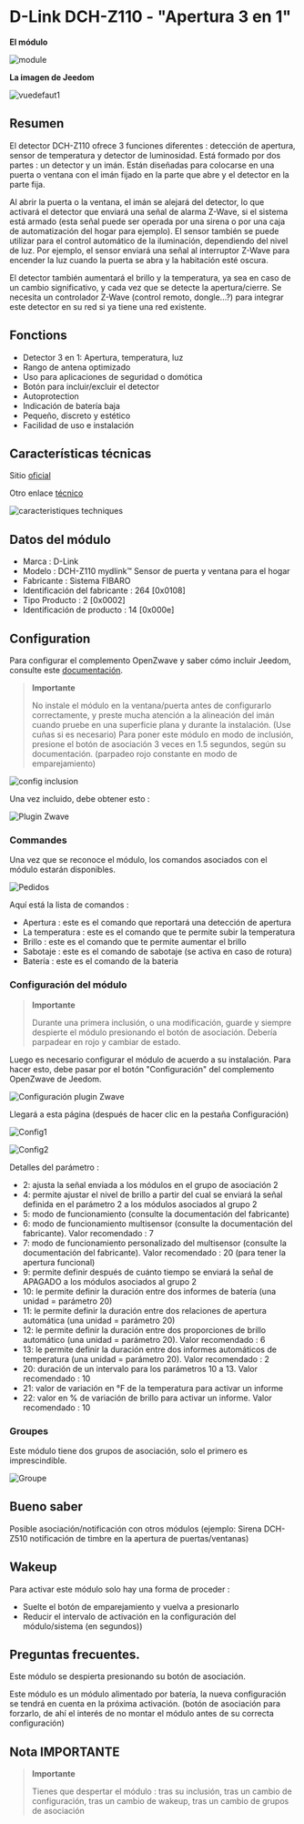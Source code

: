 # D-Link DCH-Z110 - "Apertura 3 en 1"

**El módulo**

![module](images/dlink.dchz110/module.jpg)

**La imagen de Jeedom**

![vuedefaut1](images/dlink.dchz110/vuedefaut1.jpg)

## Resumen

El detector DCH-Z110 ofrece 3 funciones diferentes : detección de apertura, sensor de temperatura y detector de luminosidad. Está formado por dos partes : un detector y un imán. Están diseñadas para colocarse en una puerta o ventana con el imán fijado en la parte que abre y el detector en la parte fija.

Al abrir la puerta o la ventana, el imán se alejará del detector, lo que activará el detector que enviará una señal de alarma Z-Wave, si el sistema está armado (esta señal puede ser operada por una sirena o por una caja de automatización del hogar para ejemplo). El sensor también se puede utilizar para el control automático de la iluminación, dependiendo del nivel de luz. Por ejemplo, el sensor enviará una señal al interruptor Z-Wave para encender la luz cuando la puerta se abra y la habitación esté oscura.

El detector también aumentará el brillo y la temperatura, ya sea en caso de un cambio significativo, y cada vez que se detecte la apertura/cierre. Se necesita un controlador Z-Wave (control remoto, dongle...?) para integrar este detector en su red si ya tiene una red existente.

## Fonctions

-   Detector 3 en 1: Apertura, temperatura, luz
-   Rango de antena optimizado
-   Uso para aplicaciones de seguridad o domótica
-   Botón para incluir/excluir el detector
-   Autoprotection
-   Indicación de batería baja
-   Pequeño, discreto y estético
-   Facilidad de uso e instalación

## Características técnicas

Sitio [oficial](http://www.dlink.com/-/media/Consumer_Products/DCH/DCH%20Z110/Datasheet/DCH_Z110_Datasheet_FR.pdf)

Otro enlace [técnico](http://www.kafkas.gr/uploads/Pdf/182732/DCH-Z120_183010381_01_Z02.PDF)

![caracteristiques techniques](images/dlink.dchz110/caracteristiques_techniques.jpg)

## Datos del módulo

-   Marca : D-Link
-   Modelo : DCH-Z110 mydlink™ Sensor de puerta y ventana para el hogar
-   Fabricante : Sistema FIBARO
-   Identificación del fabricante : 264 \[0x0108\]
-   Tipo Producto : 2 \[0x0002\]
-   Identificación de producto : 14 \[0x000e\]

## Configuration

Para configurar el complemento OpenZwave y saber cómo incluir Jeedom, consulte este [documentación](https://doc.jeedom.com/es_ES/plugins/automation%20protocol/openzwave/).

> **Importante**
>
> No instale el módulo en la ventana/puerta antes de configurarlo correctamente, y preste mucha atención a la alineación del imán cuando pruebe en una superficie plana y durante la instalación. (Use cuñas si es necesario) Para poner este módulo en modo de inclusión, presione el botón de asociación 3 veces en 1.5 segundos, según su documentación. (parpadeo rojo constante en modo de emparejamiento)

![config inclusion](images/dlink.dchz110/config-inclusion.jpg)

Una vez incluido, debe obtener esto :

![Plugin Zwave](images/dlink.dchz110/apres_inclusion.jpg)

### Commandes

Una vez que se reconoce el módulo, los comandos asociados con el módulo estarán disponibles.

![Pedidos](images/dlink.dchz110/commandes.jpg)

Aquí está la lista de comandos :

-   Apertura : este es el comando que reportará una detección de apertura
-   La temperatura : este es el comando que te permite subir la temperatura
-   Brillo : este es el comando que te permite aumentar el brillo
-   Sabotaje : este es el comando de sabotaje (se activa en caso de rotura)
-   Batería : este es el comando de la bateria

### Configuración del módulo

> **Importante**
>
> Durante una primera inclusión, o una modificación, guarde y siempre despierte el módulo presionando el botón de asociación. Debería parpadear en rojo y cambiar de estado.

Luego es necesario configurar el módulo de acuerdo a su instalación. Para hacer esto, debe pasar por el botón "Configuración" del complemento OpenZwave de Jeedom.

![Configuración plugin Zwave](images/plugin/bouton_configuration.jpg)

Llegará a esta página (después de hacer clic en la pestaña Configuración)

![Config1](images/dlink.dchz110/config1.jpg)

![Config2](images/dlink.dchz110/config2.jpg)

Detalles del parámetro :

-   2: ajusta la señal enviada a los módulos en el grupo de asociación 2
-   4: permite ajustar el nivel de brillo a partir del cual se enviará la señal definida en el parámetro 2 a los módulos asociados al grupo 2
-   5: modo de funcionamiento (consulte la documentación del fabricante)
-   6: modo de funcionamiento multisensor (consulte la documentación del fabricante). Valor recomendado : 7
-   7: modo de funcionamiento personalizado del multisensor (consulte la documentación del fabricante). Valor recomendado : 20 (para tener la apertura funcional)
-   9: permite definir después de cuánto tiempo se enviará la señal de APAGADO a los módulos asociados al grupo 2
-   10: le permite definir la duración entre dos informes de batería (una unidad = parámetro 20)
-   11: le permite definir la duración entre dos relaciones de apertura automática (una unidad = parámetro 20)
-   12: le permite definir la duración entre dos proporciones de brillo automático (una unidad = parámetro 20). Valor recomendado : 6
-   13: le permite definir la duración entre dos informes automáticos de temperatura (una unidad = parámetro 20). Valor recomendado : 2
-   20: duración de un intervalo para los parámetros 10 a 13. Valor recomendado : 10
-   21: valor de variación en °F de la temperatura para activar un informe
-   22: valor en % de variación de brillo para activar un informe. Valor recomendado : 10

### Groupes

Este módulo tiene dos grupos de asociación, solo el primero es imprescindible.

![Groupe](images/dlink.dchz110/groupe.jpg)

## Bueno saber

Posible asociación/notificación con otros módulos (ejemplo: Sirena DCH-Z510 notificación de timbre en la apertura de puertas/ventanas)

## Wakeup

Para activar este módulo solo hay una forma de proceder :

-   Suelte el botón de emparejamiento y vuelva a presionarlo
-   Reducir el intervalo de activación en la configuración del módulo/sistema (en segundos))

## Preguntas frecuentes.

Este módulo se despierta presionando su botón de asociación.

Este módulo es un módulo alimentado por batería, la nueva configuración se tendrá en cuenta en la próxima activación. (botón de asociación para forzarlo, de ahí el interés de no montar el módulo antes de su correcta configuración)

## Nota IMPORTANTE

> **Importante**
>
> Tienes que despertar el módulo : tras su inclusión, tras un cambio de configuración, tras un cambio de wakeup, tras un cambio de grupos de asociación
